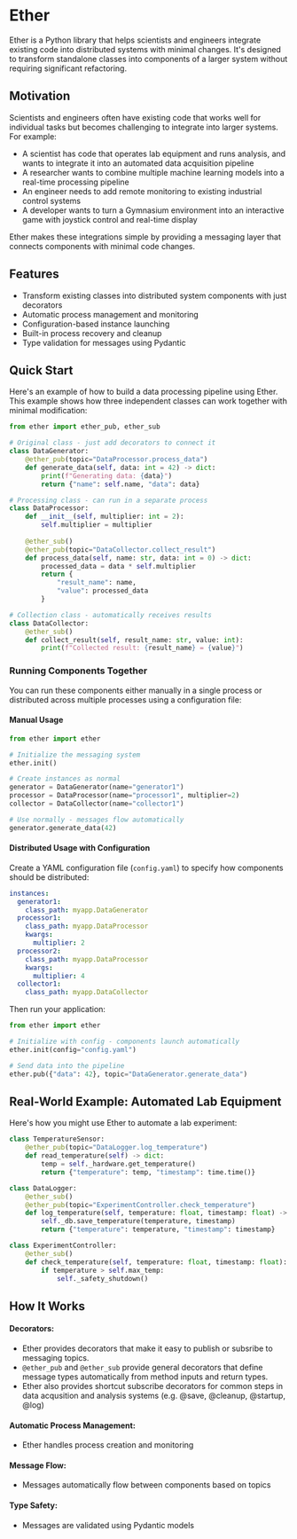 # Ether

Ether is a Python library that helps scientists and engineers integrate existing code into distributed systems with minimal changes. It's designed to transform standalone classes into components of a larger system without requiring significant refactoring.

## Motivation

Scientists and engineers often have existing code that works well for individual tasks but becomes challenging to integrate into larger systems. For example:

- A scientist has code that operates lab equipment and runs analysis, and wants to integrate it into an automated data acquisition pipeline
- A researcher wants to combine multiple machine learning models into a real-time processing pipeline
- An engineer needs to add remote monitoring to existing industrial control systems
- A developer wants to turn a Gymnasium environment into an interactive game with joystick control and real-time display

Ether makes these integrations simple by providing a messaging layer that connects components with minimal code changes.

## Features

- Transform existing classes into distributed system components with just decorators
- Automatic process management and monitoring
- Configuration-based instance launching
- Built-in process recovery and cleanup
- Type validation for messages using Pydantic

## Quick Start

Here's an example of how to build a data processing pipeline using Ether. This example shows how three independent classes can work together with minimal modification:

```python
from ether import ether_pub, ether_sub

# Original class - just add decorators to connect it
class DataGenerator:
    @ether_pub(topic="DataProcessor.process_data")
    def generate_data(self, data: int = 42) -> dict:
        print(f"Generating data: {data}")
        return {"name": self.name, "data": data}

# Processing class - can run in a separate process
class DataProcessor:
    def __init__(self, multiplier: int = 2):
        self.multiplier = multiplier
    
    @ether_sub()
    @ether_pub(topic="DataCollector.collect_result")
    def process_data(self, name: str, data: int = 0) -> dict:
        processed_data = data * self.multiplier
        return {
            "result_name": name,
            "value": processed_data
        }

# Collection class - automatically receives results
class DataCollector:
    @ether_sub()
    def collect_result(self, result_name: str, value: int):
        print(f"Collected result: {result_name} = {value}")
```

### Running Components Together

You can run these components either manually in a single process or distributed across multiple processes using a configuration file:

#### Manual Usage
```python
from ether import ether

# Initialize the messaging system
ether.init()

# Create instances as normal
generator = DataGenerator(name="generator1")
processor = DataProcessor(name="processor1", multiplier=2)
collector = DataCollector(name="collector1")

# Use normally - messages flow automatically
generator.generate_data(42)
```

#### Distributed Usage with Configuration

Create a YAML configuration file (`config.yaml`) to specify how components should be distributed:

```yaml
instances:
  generator1:
    class_path: myapp.DataGenerator
  processor1:
    class_path: myapp.DataProcessor
    kwargs:
      multiplier: 2
  processor2:
    class_path: myapp.DataProcessor
    kwargs:
      multiplier: 4
  collector1:
    class_path: myapp.DataCollector
```

Then run your application:

```python
from ether import ether

# Initialize with config - components launch automatically
ether.init(config="config.yaml")

# Send data into the pipeline
ether.pub({"data": 42}, topic="DataGenerator.generate_data")
```

## Real-World Example: Automated Lab Equipment

Here's how you might use Ether to automate a lab experiment:

```python
class TemperatureSensor:
    @ether_pub(topic="DataLogger.log_temperature")
    def read_temperature(self) -> dict:
        temp = self._hardware.get_temperature()
        return {"temperature": temp, "timestamp": time.time()}

class DataLogger:
    @ether_sub()
    @ether_pub(topic="ExperimentController.check_temperature")
    def log_temperature(self, temperature: float, timestamp: float) -> dict:
        self._db.save_temperature(temperature, timestamp)
        return {"temperature": temperature, "timestamp": timestamp}

class ExperimentController:
    @ether_sub()
    def check_temperature(self, temperature: float, timestamp: float):
        if temperature > self.max_temp:
            self._safety_shutdown()
```

## How It Works

#### **Decorators**: 
- Ether provides decorators that make it easy to publish or subsribe to messaging topics.
- `@ether_pub` and `@ether_sub` provide general decorators that define message types automatically from method inputs and return types.
- Ether also provides shortcut subscribe decorators for common steps in data acqusition and analysis systems (e.g. @save, @cleanup, @startup, @log)
#### **Automatic Process Management**: 
- Ether handles process creation and monitoring
#### **Message Flow**: 
- Messages automatically flow between components based on topics
#### **Type Safety**: 
- Messages are validated using Pydantic models

